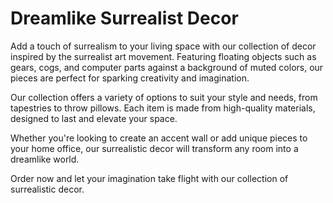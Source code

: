 <!--font:Open Sans-->

# Dreamlike Surrealist Decor

Add a touch of surrealism to your living space with our collection of decor inspired by the surrealist art movement. Featuring floating objects such as gears, cogs, and computer parts against a background of muted colors, our pieces are perfect for sparking creativity and imagination.

Our collection offers a variety of options to suit your style and needs, from tapestries to throw pillows. Each item is made from high-quality materials, designed to last and elevate your space.

Whether you're looking to create an accent wall or add unique pieces to your home office, our surrealistic decor will transform any room into a dreamlike world.

Order now and let your imagination take flight with our collection of surrealistic decor.

<!--

Write me markdown content of website with wallpaper:

"A surrealist-inspired wallpaper with floating objects such as gears, cogs, and computer parts, against a background of muted colors."

The header of the page should not be copy of the text but rather a real content of the website which is using this wallpaper.


---


# Surrealist-Inspired Wallpaper for Your Creative Space

Transform your room into a dreamlike world with our surrealistic wallpaper. Featuring floating objects such as gears, cogs, and computer parts against a background of muted colors, this wallpaper will add a touch of whimsy to any space.

Whether you're looking to spruce up your home office or create a unique accent wall in your living room, our wallpaper is the perfect choice. Made from high-quality materials, it's easy to install and will last for years to come.

So why wait? Order now and let your imagination take flight with our surrealistic wallpaper!


---


Heading should not include word "wallpaper". The website should not be about the wallpaper itself, wallpaper is just a related background, rewrite whole content.


---


# Elevate Your Space with Surrealist-Inspired Decor

Introduce a touch of surrealism to your living space with our latest decor offering. Our collection features floating objects such as gears, cogs, and computer parts against a background of muted colors, inspired by the surrealist art movement.

Whether you're looking to create an accent wall or add a unique piece to your home office, our decor pieces are perfect for sparking creativity and imagination. Made from high-quality materials, each item is designed to last and elevate your space.

From tapestries to throw pillows, our collection offers a variety of options to suit your style and needs. Order now and bring a touch of whimsy to your home with our surrealistic decor.


---


Heading is too long, rewrite whole content.


---


# Surrealist-Inspired Decor for Your Creative Space

Transform your living space into a dreamlike world with our collection of surrealistic decor. Our pieces feature floating objects such as gears, cogs, and computer parts against a background of muted colors, inspired by the surrealist art movement.

Our decor items are perfect for adding a touch of whimsy to any room in your home. Whether you're looking to create an accent wall or add unique pieces to your home office, our collection offers a variety of options to suit your style and needs.

Made from high-quality materials, each item is designed to last and elevate your space. From tapestries to throw pillows, our collection offers something for everyone.

Order now and let your imagination take flight with our surrealistic decor.


---


Heading is too long, rewrite whole content.


---


# Surrealist Decor for Your Dreamlike Space

Add a touch of surrealism to your living space with our collection of decor inspired by the surrealist art movement. Featuring floating objects such as gears, cogs, and computer parts against a background of muted colors, our pieces are perfect for sparking creativity and imagination.

Our collection offers a variety of options to suit your style and needs, from tapestries to throw pillows. Each item is made from high-quality materials, designed to last and elevate your space.

Whether you're looking to create an accent wall or add unique pieces to your home office, our surrealistic decor will transform any room into a dreamlike world.

Order now and let your imagination take flight with our collection of surrealistic decor.


---


Write me a Google font which is best fitting for the website.

Pick from the list:
- Futura
- Orbitron
- Roboto
- Lobster
- Raleway
- Open Sans
- Great Vibes
- Lato
- Playfair Display
- Inter
- Alegreya
- Poppins
- Barlow Condensed
- Montserrat
- Exo 2
- IBM Plex Sans
- Dancing Script


Write just the font name nothing else.


---


Open Sans

-->
